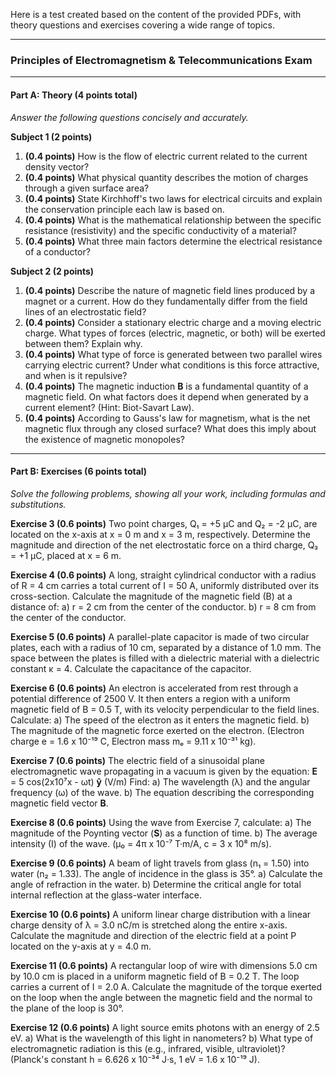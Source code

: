 Here is a test created based on the content of the provided PDFs, with theory questions and exercises covering a wide range of topics.

***

### **Principles of Electromagnetism & Telecommunications Exam**

---

#### **Part A: Theory (4 points total)**

*Answer the following questions concisely and accurately.*

**Subject 1 (2 points)**

1.  **(0.4 points)** How is the flow of electric current related to the current density vector?
2.  **(0.4 points)** What physical quantity describes the motion of charges through a given surface area?
3.  **(0.4 points)** State Kirchhoff's two laws for electrical circuits and explain the conservation principle each law is based on.
4.  **(0.4 points)** What is the mathematical relationship between the specific resistance (resistivity) and the specific conductivity of a material?
5.  **(0.4 points)** What three main factors determine the electrical resistance of a conductor?

**Subject 2 (2 points)**

1.  **(0.4 points)** Describe the nature of magnetic field lines produced by a magnet or a current. How do they fundamentally differ from the field lines of an electrostatic field?
2.  **(0.4 points)** Consider a stationary electric charge and a moving electric charge. What types of forces (electric, magnetic, or both) will be exerted between them? Explain why.
3.  **(0.4 points)** What type of force is generated between two parallel wires carrying electric current? Under what conditions is this force attractive, and when is it repulsive?
4.  **(0.4 points)** The magnetic induction **B** is a fundamental quantity of a magnetic field. On what factors does it depend when generated by a current element? (Hint: Biot-Savart Law).
5.  **(0.4 points)** According to Gauss's law for magnetism, what is the net magnetic flux through any closed surface? What does this imply about the existence of magnetic monopoles?

---

#### **Part B: Exercises (6 points total)**

*Solve the following problems, showing all your work, including formulas and substitutions.*

**Exercise 3 (0.6 points)**
Two point charges, Q₁ = +5 μC and Q₂ = -2 μC, are located on the x-axis at x = 0 m and x = 3 m, respectively. Determine the magnitude and direction of the net electrostatic force on a third charge, Q₃ = +1 μC, placed at x = 6 m.

**Exercise 4 (0.6 points)**
A long, straight cylindrical conductor with a radius of R = 4 cm carries a total current of I = 50 A, uniformly distributed over its cross-section. Calculate the magnitude of the magnetic field (B) at a distance of:
a) r = 2 cm from the center of the conductor.
b) r = 8 cm from the center of the conductor.

**Exercise 5 (0.6 points)**
A parallel-plate capacitor is made of two circular plates, each with a radius of 10 cm, separated by a distance of 1.0 mm. The space between the plates is filled with a dielectric material with a dielectric constant κ = 4. Calculate the capacitance of the capacitor.

**Exercise 6 (0.6 points)**
An electron is accelerated from rest through a potential difference of 2500 V. It then enters a region with a uniform magnetic field of B = 0.5 T, with its velocity perpendicular to the field lines. Calculate:
a) The speed of the electron as it enters the magnetic field.
b) The magnitude of the magnetic force exerted on the electron.
(Electron charge e = 1.6 x 10⁻¹⁹ C, Electron mass mₑ = 9.11 x 10⁻³¹ kg).

**Exercise 7 (0.6 points)**
The electric field of a sinusoidal plane electromagnetic wave propagating in a vacuum is given by the equation:
**E** = 5 cos(2x10⁷x - ωt) **ŷ** (V/m)
Find:
a) The wavelength (λ) and the angular frequency (ω) of the wave.
b) The equation describing the corresponding magnetic field vector **B**.

**Exercise 8 (0.6 points)**
Using the wave from Exercise 7, calculate:
a) The magnitude of the Poynting vector (**S**) as a function of time.
b) The average intensity (I) of the wave.
(μ₀ = 4π x 10⁻⁷ T·m/A, c = 3 x 10⁸ m/s).

**Exercise 9 (0.6 points)**
A beam of light travels from glass (n₁ = 1.50) into water (n₂ = 1.33). The angle of incidence in the glass is 35°.
a) Calculate the angle of refraction in the water.
b) Determine the critical angle for total internal reflection at the glass-water interface.

**Exercise 10 (0.6 points)**
A uniform linear charge distribution with a linear charge density of λ = 3.0 nC/m is stretched along the entire x-axis. Calculate the magnitude and direction of the electric field at a point P located on the y-axis at y = 4.0 m.

**Exercise 11 (0.6 points)**
A rectangular loop of wire with dimensions 5.0 cm by 10.0 cm is placed in a uniform magnetic field of B = 0.2 T. The loop carries a current of I = 2.0 A. Calculate the magnitude of the torque exerted on the loop when the angle between the magnetic field and the normal to the plane of the loop is 30°.

**Exercise 12 (0.6 points)**
A light source emits photons with an energy of 2.5 eV.
a) What is the wavelength of this light in nanometers?
b) What type of electromagnetic radiation is this (e.g., infrared, visible, ultraviolet)?
(Planck's constant h = 6.626 x 10⁻³⁴ J·s, 1 eV = 1.6 x 10⁻¹⁹ J).